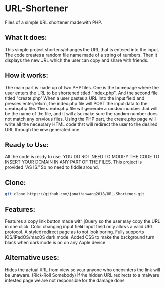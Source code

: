 # URL-Shortener
Files of a simple URL shortener made with PHP.

What it does:
---------------
This simple project shortens/changes the URL that is entered into the input. The code creates a random file name made of a string of numbers.
Then it displays the new URL which the user can copy and share with friends.

How it works:
---------------
The main part is made up of two PHP files. One is the homepage where the user enters the URL to be shortened titled "index.php". And the second file titled "create.php"
When a user pastes a URL into the input field and presses enter/return, the index.php file will POST the input data to the create.php file.
The create.php file will generate a random number that will be the name of the file, and it will also make sure the random number does not match any previous files.
Using the PHP part, the create.php page will write all the necessary HTML code that will redirect the user to the desired URL through the new generated one.

Ready to Use:
----------------
All the code is ready to use. YOU DO NOT NEED TO MODIFY THE CODE TO INSERT YOUR DOMAIN IN ANY PART OF THE FILES. This project is provided "AS IS." So no need to fiddle around.

Clone:
------
```bash
git clone https://github.com/jonathanwang2018/URL-Shortener.git
```

Features:
--------------
Features a copy link button made with jQuery so the user may copy the URL in one click.
Color changing input field
Input field only allows a valid URL protocol.
A styled redirect page as to not look boring.
Fully supports iOS/iPadOS/macOS dark mode. Added CSS to make the background turn black when dark mode is on on any Apple device.

Alternative uses:
-----------------
Hides the actual URL from view so your anyone who encounters the link will be unaware. (Rick-Roll Somebody)
If the hidden URL redirects to a malware infested page we are not responsible for the damage done.
